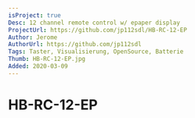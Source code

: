 ```yaml
---
isProject: true
Desc: 12 channel remote control w/ epaper display
ProjectUrl: https://github.com/jp112sdl/HB-RC-12-EP
Author: Jerome
AuthorUrl: https://github.com/jp112sdl
Tags: Taster, Visualisierung, OpenSource, Batterie
Thumb: HB-RC-12-EP.jpg
Added: 2020-03-09
---
```


# HB-RC-12-EP
